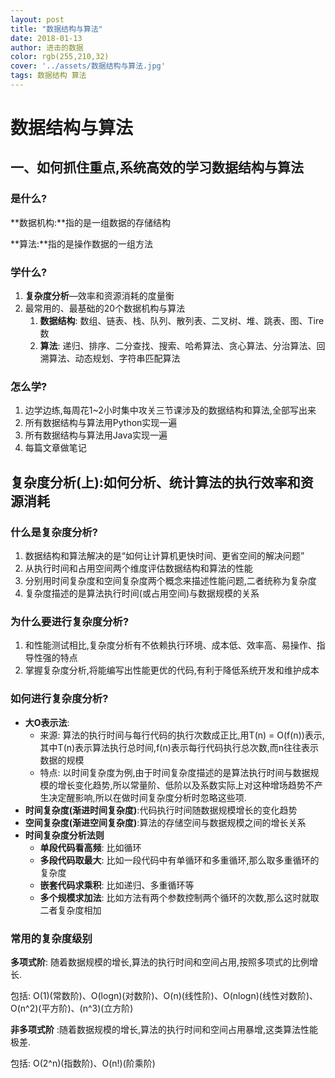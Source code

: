 ```yaml
---
layout: post
title: "数据结构与算法"
date: 2018-01-13
author: 进击的数据
color: rgb(255,210,32)
cover: '../assets/数据结构与算法.jpg'
tags: 数据结构 算法
---
```

# 数据结构与算法

## 一、如何抓住重点,系统高效的学习数据结构与算法

### 是什么?

**数据机构:**指的是一组数据的存储结构

**算法:**指的是操作数据的一组方法

### 学什么?

1. **复杂度分析**—效率和资源消耗的度量衡
2. 最常用的、最基础的20个数据机构与算法
   1. **数据结构**: 数组、链表、栈、队列、散列表、二叉树、堆、跳表、图、Tire数
   2. **算法**: 递归、排序、二分查找、搜索、哈希算法、贪心算法、分治算法、回溯算法、动态规划、字符串匹配算法

### 怎么学?

1. 边学边练,每周花1~2小时集中攻关三节课涉及的数据结构和算法,全部写出来
2. 所有数据结构与算法用Python实现一遍
3. 所有数据结构与算法用Java实现一遍
4. 每篇文章做笔记



## 复杂度分析(上):如何分析、统计算法的执行效率和资源消耗

### 什么是复杂度分析?

1. 数据结构和算法解决的是“如何让计算机更快时间、更省空间的解决问题”
2. 从执行时间和占用空间两个维度评估数据结构和算法的性能
3. 分别用时间复杂度和空间复杂度两个概念来描述性能问题,二者统称为复杂度
4. 复杂度描述的是算法执行时间(或占用空间)与数据规模的关系

### 为什么要进行复杂度分析?

1. 和性能测试相比,复杂度分析有不依赖执行环境、成本低、效率高、易操作、指导性强的特点
2. 掌握复杂度分析,将能编写出性能更优的代码,有利于降低系统开发和维护成本

### 如何进行复杂度分析?

- **大O表示法**:
  - 来源: 算法的执行时间与每行代码的执行次数成正比,用T(n) = O(f(n))表示,其中T(n)表示算法执行总时间,f(n)表示每行代码执行总次数,而n往往表示数据的规模
  - 特点: 以时间复杂度为例,由于时间复杂度描述的是算法执行时间与数据规模的增长变化趋势,所以常量阶、低阶以及系数实际上对这种增场趋势不产生决定醒影响,所以在做时间复杂度分析时忽略这些项.
- **时间复杂度(渐进时间复杂度)**:代码执行时间随数据规模增长的变化趋势
- **空间复杂度(渐进空间复杂度)**:算法的存储空间与数据规模之间的增长关系
- **时间复杂度分析法则**
  - **单段代码看高频**: 比如循环
  - **多段代码取最大**: 比如一段代码中有单循环和多重循环,那么取多重循环的复杂度
  - **嵌套代码求乘积**: 比如递归、多重循环等
  - **多个规模求加法**: 比如方法有两个参数控制两个循环的次数,那么这时就取二者复杂度相加

### 常用的复杂度级别

**多项式阶**: 随着数据规模的增长,算法的执行时间和空间占用,按照多项式的比例增长.

包括: O(1)(常数阶)、O(logn)(对数阶)、O(n)(线性阶)、O(nlogn)(线性对数阶)、O(n^2)(平方阶)、(n^3)(立方阶)

**非多项式阶** :随着数据规模的增长,算法的执行时间和空间占用暴增,这类算法性能极差.

包括: O(2^n)(指数阶)、O(n!)(阶乘阶)